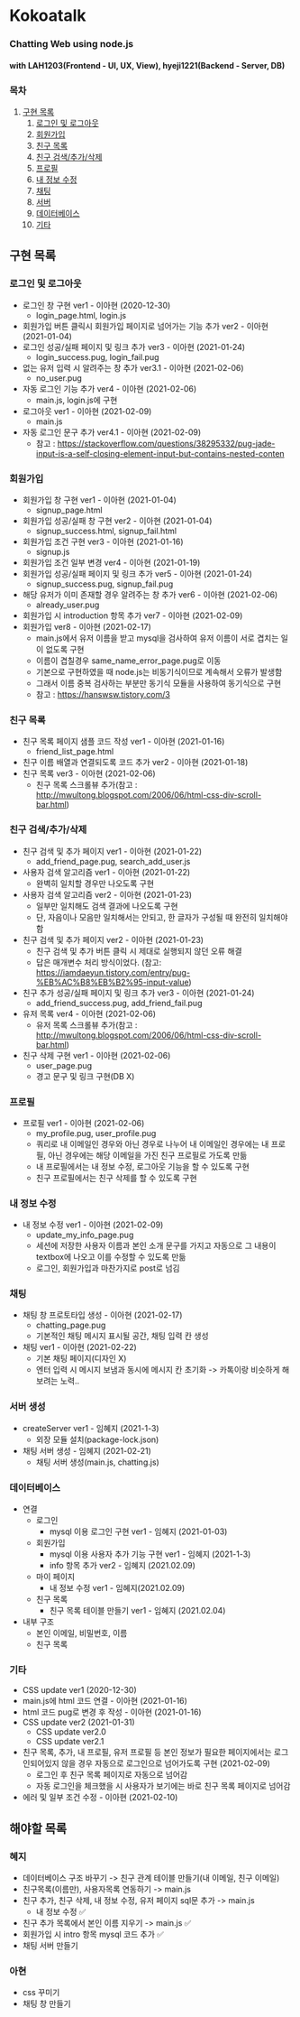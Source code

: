 # Kokoatalk
### Chatting Web using node.js
#### with LAH1203(Frontend - UI, UX, View), hyeji1221(Backend - Server, DB)

### 목차
1. [구현 목록](#구현-목록)
    1. [로그인 및 로그아웃](#로그인-및-로그아웃)
    2. [회원가입](#회원가입)
    3. [친구 목록](#친구-목록)
    4. [친구 검색/추가/삭제](#친구-검색추가)
    5. [프로필](#프로필)
    6. [내 정보 수정](#내-정보-수정)
    7. [채팅](#채팅)
    8. [서버](#서버-생성)
    9. [데이터베이스](#데이터베이스)
    10. [기타](#기타)

## 구현 목록
### 로그인 및 로그아웃
  - 로그인 창 구현 ver1 - 이아현 (2020-12-30)
    + login_page.html, login.js
  - 회원가입 버튼 클릭시 회원가입 페이지로 넘어가는 기능 추가 ver2 - 이아현 (2021-01-04)
  - 로그인 성공/실패 페이지 및 링크 추가 ver3 - 이아현 (2021-01-24)
    + login_success.pug, login_fail.pug
  - 없는 유저 입력 시 알려주는 창 추가 ver3.1 - 이아현 (2021-02-06)
    + no_user.pug
  - 자동 로그인 기능 추가 ver4 - 이아현 (2021-02-06)
    + main.js, login.js에 구현
  - 로그아웃 ver1 - 이아현 (2021-02-09)
    + main.js
  - 자동 로그인 문구 추가 ver4.1 - 이아현 (2021-02-09)
    + 참고 : https://stackoverflow.com/questions/38295332/pug-jade-input-is-a-self-closing-element-input-but-contains-nested-conten

### 회원가입
  - 회원가입 창 구현 ver1 - 이아현 (2021-01-04)
    + signup_page.html
  - 회원가입 성공/실패 창 구현 ver2 - 이아현 (2021-01-04)
    + signup_success.html, signup_fail.html
  - 회원가입 조건 구현 ver3 - 이아현 (2021-01-16)
    + signup.js
  - 회원가입 조건 일부 변경 ver4 - 이아현 (2021-01-19)
  - 회원가입 성공/실패 페이지 및 링크 추가 ver5 - 이아현 (2021-01-24)
    + signup_success.pug, signup_fail.pug
  - 해당 유저가 이미 존재할 경우 알려주는 창 추가 ver6 - 이아현 (2021-02-06)
    + already_user.pug
  - 회원가입 시 introduction 항목 추가 ver7 - 이아현 (2021-02-09)
  - 회원가입 ver8 - 이아현 (2021-02-17)
    + main.js에서 유저 이름을 받고 mysql을 검사하여 유저 이름이 서로 겹치는 일이 없도록 구현
    + 이름이 겹칠경우 same_name_error_page.pug로 이동
    + 기본으로 구현하였을 때 node.js는 비동기식이므로 계속해서 오류가 발생함
    + 그래서 이름 중복 검사하는 부분만 동기식 모듈을 사용하여 동기식으로 구현
    + 참고 : https://hanswsw.tistory.com/3

### 친구 목록
  - 친구 목록 페이지 샘플 코드 작성 ver1 - 이아현 (2021-01-16)
    + friend_list_page.html
  - 친구 이름 배열과 연결되도록 코드 추가 ver2 - 이아현 (2021-01-18)
  - 친구 목록 ver3 - 이아현 (2021-02-06)
    + 친구 목록 스크롤뷰 추가(참고 : http://mwultong.blogspot.com/2006/06/html-css-div-scroll-bar.html)

### 친구 검색/추가/삭제
  - 친구 검색 및 추가 페이지 ver1 - 이아현 (2021-01-22)
    + add_friend_page.pug, search_add_user.js
  - 사용자 검색 알고리즘 ver1 - 이아현 (2021-01-22)
    + 완벽히 일치할 경우만 나오도록 구현
  - 사용자 검색 알고리즘 ver2 - 이아현 (2021-01-23)
    + 일부만 일치해도 검색 결과에 나오도록 구현
    + 단, 자음이나 모음만 일치해서는 안되고, 한 글자가 구성될 때 완전히 일치해야 함
  - 친구 검색 및 추가 페이지 ver2 - 이아현 (2021-01-23)
    + 친구 검색 및 추가 버튼 클릭 시 제대로 실행되지 않던 오류 해결
    + 답은 매개변수 처리 방식이었다. (참고: https://iamdaeyun.tistory.com/entry/pug-%EB%AC%B8%EB%B2%95-input-value)
  - 친구 추가 성공/실패 페이지 및 링크 추가 ver3 - 이아현 (2021-01-24)
    + add_friend_success.pug, add_friend_fail.pug
  - 유저 목록 ver4 - 이아현 (2021-02-06)
    + 유저 목록 스크롤뷰 추가(참고 : http://mwultong.blogspot.com/2006/06/html-css-div-scroll-bar.html)
  - 친구 삭제 구현 ver1 - 이아현 (2021-02-06)
    + user_page.pug
    + 경고 문구 및 링크 구현(DB X)

### 프로필
  - 프로필 ver1 - 이아현 (2021-02-06)
    + my_profile.pug, user_profile.pug
    + 쿼리로 내 이메일인 경우와 아닌 경우로 나누어 내 이메일인 경우에는 내 프로필, 아닌 경우에는 해당 이메일을 가진 친구 프로필로 가도록 만듦
    + 내 프로필에서는 내 정보 수정, 로그아웃 기능을 할 수 있도록 구현
    + 친구 프로필에서는 친구 삭제를 할 수 있도록 구현

### 내 정보 수정
  - 내 정보 수정 ver1 - 이아현 (2021-02-09)
    + update_my_info_page.pug
    + 세션에 저장한 사용자 이름과 본인 소개 문구를 가지고 자동으로 그 내용이 textbox에 나오고 이를 수정할 수 있도록 만듦
    + 로그인, 회원가입과 마찬가지로 post로 넘김

### 채팅
  - 채팅 창 프로토타입 생성 - 이아현 (2021-02-17)
    + chatting_page.pug
    + 기본적인 채팅 메시지 표시될 공간, 채팅 입력 칸 생성
  - 채팅 ver1 - 이아현 (2021-02-22)
    + 기본 채팅 페이지(디자인 X)
    + 엔터 입력 시 메시지 보냄과 동시에 메시지 칸 초기화 -> 카톡이랑 비슷하게 해보려는 노력..

### 서버 생성
  - createServer ver1 - 임혜지 (2021-1-3)
    + 외장 모듈 설치(package-lock.json)
  - 채팅 서버 생성 - 임혜지 (2021-02-21)
    + 채팅 서버 생성(main.js, chatting.js)

### 데이터베이스
  - 연결
    + 로그인
        - mysql 이용 로그인 구현 ver1 - 임혜지 (2021-01-03) 
    + 회원가입
        - mysql 이용 사용자 추가 기능 구현 ver1 - 임혜지 (2021-1-3)
        - info 항목 추가 ver2 - 임혜지 (2021.02.09)
    + 마이 페이지
        - 내 정보 수정 ver1 - 임혜지(2021.02.09)
    + 친구 목록
      - 친구 목록 테이블 만들기 ver1 - 임혜지 (2021.02.04)
  - 내부 구조
    + 본인 이메일, 비밀번호, 이름
    + 친구 목록

### 기타
  - CSS update ver1 (2020-12-30)
  - main.js에 html 코드 연결 - 이아현 (2021-01-16)
  - html 코드 pug로 변경 후 작성 - 이아현 (2021-01-16)
  - CSS update ver2 (2021-01-31)
    - CSS update ver2.0
    - CSS update ver2.1
  - 친구 목록, 추가, 내 프로필, 유저 프로필 등 본인 정보가 필요한 페이지에서는 로그인되어있지 않을 경우 자동으로 로그인으로 넘어가도록 구현 (2021-02-09)
    + 로그인 후 친구 목록 페이지로 자동으로 넘어감
    + 자동 로그인을 체크했을 시 사용자가 보기에는 바로 친구 목록 페이지로 넘어감
  - 에러 및 일부 조건 수정 - 이아현 (2021-02-10)

## 해야할 목록
### 혜지
  - 데이터베이스 구조 바꾸기 -> 친구 관계 테이블 만들기(내 이메일, 친구 이메일)
  - 친구목록(이름만), 사용자목록 연동하기 -> main.js
  - 친구 추가, 친구 삭제, 내 정보 수정, 유저 페이지 sql문 추가 -> main.js
    - 내 정보 수정 :white_check_mark:
  - 친구 추가 목록에서 본인 이름 지우기 -> main.js :white_check_mark:
  - 회원가입 시 intro 항목 mysql 코드 추가 :white_check_mark:
  - 채팅 서버 만들기
### 아현
  - css 꾸미기
  - 채팅 창 만들기
